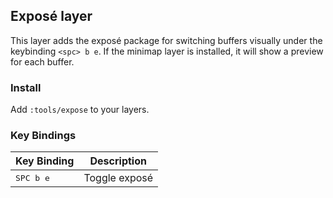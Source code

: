 ## Exposé layer

This layer adds the exposé package for switching buffers visually under the keybinding `<spc> b e`. If the minimap layer is installed, it will show a preview for each buffer.

### Install

Add `:tools/expose` to your layers.

### Key Bindings

Key Binding            | Description
-----------------------|--------------
<kbd> SPC b e </kbd>   | Toggle exposé
